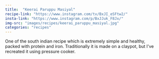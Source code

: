 ```yaml
---
title:  "Keerai Paruppu Masiyal"
recipe-link: "https://www.instagram.com/tv/BxJI_eSFtw2/"
insta-link: "https://www.instagram.com/p/BxJJuk_F8Jx/"
img-src: "images/recipes/keerai_paruppu_masiyal.jpg"
categories: "recipes"
---
```

One of the south indian recipe which is extremely simple and healthy, packed with protein and iron. Traditionally it is made on a claypot, but I've recreated it using pressure cooker.
